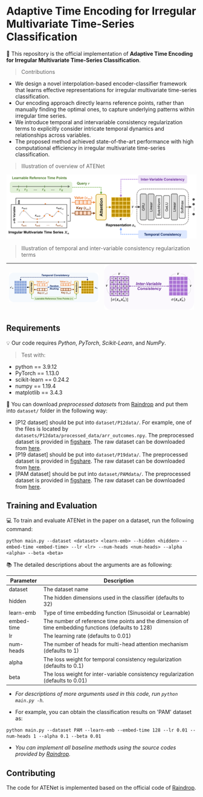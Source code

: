 # Adaptive Time Encoding for Irregular Multivariate Time-Series Classification

📝 This repository is the official implementation of **Adaptive Time Encoding for Irregular Multivariate Time-Series Classification**. 

> Contributions
* We design a novel interpolation-based encoder-classifier framework that learns effective representations for irregular multivariate time-series classification.
* Our encoding approach directly learns reference points, rather than manually finding the optimal ones, to capture underlying patterns within irregular time series.
* We introduce temporal and intervariable consistency regularization terms to explicitly consider intricate temporal dynamics and relationships across variables.
* The proposed method achieved state-of-the-art performance with high computational efficiency in irregular multivariate time-series classification.

> Illustration of overview of ATENet

![overview](./figures/overview.png)

> Illustration of temporal and inter-variable consistency regularization terms

![temporal_consistency](./figures/temporal_consistency.png)|![inter-variable_consistency](./figures/inter-variable_consistency.png)|
---|---|

## Requirements

💡 Our code requires *Python*, *PyTorch*, *Scikit-Learn*, and *NumPy*.

> Test with:
- python == 3.9.12
- PyTorch == 1.13.0
- scikit-learn == 0.24.2
- numpy == 1.19.4
- matplotlib == 3.4.3

📁 You can download *preprocessed datasets* from [Raindrop](https://github.com/mims-harvard/Raindrop) and put them into `dataset/` folder in the following way:
- [P12 dataset] should be put into `dataset/P12data/`. For example, one of the files is located by `datasets/P12data/processed_data/arr_outcomes.npy`. The preprocessed dataset is provided in [figshare](https://doi.org/10.6084/m9.figshare.19514341.v1). The raw dataset can be downloaded from [here](https://physionet.org/content/challenge-2012/1.0.0/).
- [P19 dataset] should be put into `dataset/P19data/`. The preprocessed dataset is provided in [figshare](https://doi.org/10.6084/m9.figshare.19514338.v1). The raw dataset can be downloaded from [here](https://physionet.org/content/challenge-2019/1.0.0/).
- [PAM dataset] should be put into `dataset/PAMdata/`. The preprocessed dataset is provided in [figshare](https://doi.org/10.6084/m9.figshare.19514347.v1). The raw dataset can be downloaded from [here](http://archive.ics.uci.edu/ml/datasets/pamap2+physical+activity+monitoring).

## Training and Evaluation

💻 To train and evaluate ATENet in the paper on a dataset, run the following command:

```train
python main.py --dataset <dataset> <learn-emb> --hidden <hidden> --embed-time <embed-time> --lr <lr> --num-heads <num-heads> --alpha <alpha> --beta <beta>
```
📚 The detailed descriptions about the arguments are as following:

| Parameter             | Description  |
| --------------------- |------------- |
| dataset               | The dataset name |
| hidden                | The hidden dimensions used in the classifier (defaults to 32)|
| learn-emb             | Type of time embedding function (Sinusoidal or Learnable) |
| embed-time            | The number of reference time points and the dimension of time embedding functions (defaults to 128) |
| lr                    | The learning rate (defaults to 0.01) |
| num-heads             | The number of heads for multi-head attention mechanism (defaults to 1) |
| alpha                 | The loss weight for temporal consistency regularization (defaults to 0.1) |
| beta                  | The loss weight for inter-variable consistency regularization (defaults to 0.01) |

* *For descriptions of more arguments used in this code, run ```python main.py -h```.*

* For example, you can obtain the classification results on 'PAM' dataset as:
```train
python main.py --dataset PAM --learn-emb --embed-time 128 --lr 0.01 --num-heads 1 --alpha 0.1 --beta 0.01
```

* *You can implement all baseline methods using the source codes provided by [Raindrop](https://github.com/mims-harvard/Raindrop).*



## Contributing
The code for ATENet is implemented based on the official code of [Raindrop](https://github.com/mims-harvard/Raindrop).
